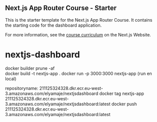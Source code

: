 ## Next.js App Router Course - Starter

This is the starter template for the Next.js App Router Course. It contains the starting code for the dashboard application.

For more information, see the [course curriculum](https://nextjs.org/learn) on the Next.js Website.
# nextjs-dashboard

docker builder prune -af    
docker build -t nextjs-app .
docker run -p 3000:3000 nextjs-app (run en local)

repositoryname: 211125324328.dkr.ecr.eu-west-3.amazonaws.com/elyamaje/nextjsdashboard
docker tag nextjs-app 211125324328.dkr.ecr.eu-west-3.amazonaws.com/elyamaje/nextjsdashboard:latest
docker push 211125324328.dkr.ecr.eu-west-3.amazonaws.com/elyamaje/nextjsdashboard:latest

